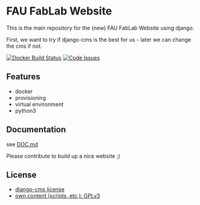 FAU FabLab Website
==================

This is the main repository for the (new) FAU FabLab Website using django.

First, we want to try if django-cms is the best for us - later we can change the cms if not.

[![Docker Build Status](https://travis-ci.org/fau-fablab/website.svg)](https://travis-ci.org/fau-fablab/website)
[![Code Issues](https://www.quantifiedcode.com/api/v1/project/e7a489b899a44c84ae3827931f12539e/badge.svg)](https://www.quantifiedcode.com/app/project/e7a489b899a44c84ae3827931f12539e)

Features
--------

 - docker
 - provisioning
 - virtual environment
 - python3

Documentation
-------------

see [DOC.md](DOC.md)

Please contribute to build up a nice website ;)

License
-------

 - [django-cms license](https://github.com/divio/django-cms/blob/develop/LICENSE)
 - [own content (scripts, etc.): GPLv3](LICENSE)
